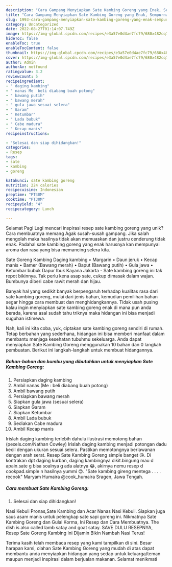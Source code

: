 ```yaml
---
description: "Cara Gampang Menyiapkan Sate Kambing Goreng yang Enak, Sempurna"
title: "Cara Gampang Menyiapkan Sate Kambing Goreng yang Enak, Sempurna"
slug: 1993-cara-gampang-menyiapkan-sate-kambing-goreng-yang-enak-sempurna
category: Uncategorized
date: 2022-08-27T01:14:07.749Z
image: https://img-global.cpcdn.com/recipes/e3a57e0d4ae7fc79/680x482cq70/sate-kambing-goreng-foto-resep-utama.jpg
hideToc: false
enableToc: true
enableTocContent: false
thumbnail: https://img-global.cpcdn.com/recipes/e3a57e0d4ae7fc79/680x482cq70/sate-kambing-goreng-foto-resep-utama.jpg
cover: https://img-global.cpcdn.com/recipes/e3a57e0d4ae7fc79/680x482cq70/sate-kambing-goreng-foto-resep-utama.jpg
author: Admin
authorAv: notfound
ratingvalue: 3.2
reviewcount: 5
recipeingredient:
- " daging kambing"
- " nanas Me  beli diabang buah potong"
- " bawang putih"
- " bawang merah"
- " gula jawa sesuai selera"
- " Garam"
- " Ketumbar"
- " Lada bubuk"
- " Cabe madura"
- " Kecap manis"
recipeinstructions:

- "Selesai dan siap dihidangkan!"
categories:
- Resep
tags:
- sate
- kambing
- goreng

katakunci: sate kambing goreng 
nutrition: 224 calories
recipecuisine: Indonesian
preptime: "PT40M"
cooktime: "PT30M"
recipeyield: "4"
recipecategory: Lunch

---
```



Selamat Pagi Lagi mencari inspirasi resep sate kambing goreng yang unik? Cara membuatnya memang Agak susah-susah gampang. Jika salah mengolah maka hasilnya tidak akan memuaskan dan justru cenderung tidak enak. Padahal sate kambing goreng yang enak harusnya kan mempunyai aroma dan rasa yang bisa memancing selera kita.


Sate Goreng Kambing Daging kambing • Margarin • Daun jeruk • Kecap manis • Bamer (Bawang merah) • Baput (Bawang putih) • Gula jawa • Ketumbar bubuk Dapur Ibuk Kayana Jakarta - Sate kambing goreng ini tak repot bikinnya. Tak perlu kena asap sate, cukup dimasak dalam wajan. Bumbunya diberi cabe rawit merah dan hijau.

Banyak hal yang sedikit banyak berpengaruh terhadap kualitas rasa dari sate kambing goreng, mulai dari jenis bahan, kemudian pemilihan bahan segar hingga cara membuat dan menghidangkannya. Tidak usah pusing kalau ingin menyiapkan sate kambing goreng enak di mana pun anda berada, karena asal sudah tahu triknya maka hidangan ini bisa menjadi suguhan istimewa.


Nah, kali ini kita coba, yuk, ciptakan sate kambing goreng sendiri di rumah. Tetap berbahan yang sederhana, hidangan ini bisa memberi manfaat dalam membantu menjaga kesehatan tubuhmu sekeluarga. Anda dapat menyiapkan Sate Kambing Goreng menggunakan 10 bahan dan 0 langkah pembuatan. Berikut ini langkah-langkah untuk membuat hidangannya.

<!--inarticleads1-->

##### Bahan-bahan dan bumbu yang dibutuhkan untuk menyiapkan Sate Kambing Goreng:

1. Persiapkan  daging kambing
1. Ambil  nanas (Me : beli diabang buah potong)
1. Ambil  bawang putih
1. Persiapkan  bawang merah
1. Siapkan  gula jawa (sesuai selera)
1. Siapkan  Garam
1. Siapkan  Ketumbar
1. Ambil  Lada bubuk
1. Sediakan  Cabe madura
1. Ambil  Kecap manis


Irislah daging kambing terlebih dahulu ilustrasi memotong bahan (pexels.com/Nathan Cowley) Irislah daging kambing menjadi potongan dadu kecil dengan ukuran sesuai selera. Pastikan memotongnya berlawanan dengan arah serat. Resep Sate Kambing Goreng simple banget 😘. Di kontrakan dpt daging kurban, daging kambingnya dikit.bingung mau d apain.sate g bisa soalnya g ada alatnya 😂, akirnya nemu resep d cookpad.simple n hasilnya yummi 😍. &#34;Sate kambing gireng mentega . . . . recook&#34; Maryam Humaira @cook_humaira Sragen, Jawa Tengah. 

<!--inarticleads2-->

##### Cara membuat Sate Kambing Goreng:


1. Selesai dan siap dihidangkan!

Nasi Kebuli Pronas,Sate Kambing dan Acar Nanas Nasi Kebuli. Siapkan juga saus asam manis untuk pelengkap sate sapi goreng ini. Nikmatnya Sate Kambing Goreng dan Gulai Korma, Ini Resep dan Cara Membuatnya. The dish is also called lamb satay and goat satay. SAVE DULU RESEPNYA, Resep Sate Goreng Kambing Ini Dijamin Bikin Nambah Nasi Terus! 

Terima kasih telah membaca resep yang kami tampilkan di sini. Besar harapan kami, olahan Sate Kambing Goreng yang mudah di atas dapat membantu anda menyiapkan hidangan yang sedap untuk keluarga/teman maupun menjadi inspirasi dalam berjualan makanan. Selamat menikmati
